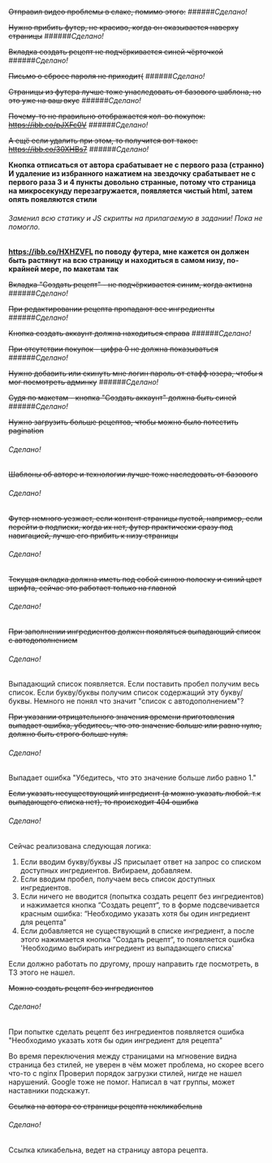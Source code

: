 ~~Отправил видео проблемы в слаке, помимо этого:~~
######_Сделано!_

~~Нужно прибить футер, не красиво, когда он оказывается наверху страницы~~
######_Сделано!_

~~Вкладка создать рецепт не подчёркивается синей чёрточкой~~
######_Сделано!_

~~Письмо о сбросе пароля не приходит(~~
######_Сделано!_

~~Страницы из футера лучше тоже унаследовать от базового шаблона, но это уже на ваш вкус~~
######_Сделано!_

~~Почему-то не правильно отображается кол-во покупок: https://ibb.co/pJXFc0V~~
######_Сделано!_

~~А ещё если удалить при этом, то получится вот такое: https://ibb.co/30XHBs7~~
######_Сделано!_

**Кнопка отписаться от автора срабатывает не с первого раза (странно)
И удаление из избранного нажатием на звездочку срабатывает не с первого раза
3 и 4 пункты довольно странные, потому что страница на микросекунду перезагружается, появляется чистый html, затем опять появляются стили**
###### _Заменил всю статику и JS скрипты на прилагаемую в задании! Пока не помогло._ 

**https://ibb.co/HXHZVFL по поводу футера, мне кажется он должен быть растянут на всю страницу и находиться в самом низу, по-крайней мере, по макетам так**

~~Вкладка "Создать рецепт" - не подчёркивается синим, когда активна~~
######_Сделано!_

~~При редактировании рецепта пропадают все ингредиенты~~
######_Сделано!_

~~Кнопка создать аккаунт должна находиться справа~~
######_Сделано!_

~~При отсутствии покупок - цифра 0 не должна показываться~~
######_Сделано!_

~~Нужно добавить или скинуть мне логин пароль от стафф юзера, чтобы я мог посмотреть админку~~
######_Сделано!_

~~Судя по макетам - кнопка "Создать аккаунт" должна быть синей~~
######_Сделано!_


~~Нужно загрузить больше рецептов, чтобы можно было потестить pagination~~

###### _Сделано!_

~~Шаблоны об авторе и технологии лучше тоже наследовать от базового~~

###### _Сделано!_

~~Футер немного уезжает, если контент страницы пустой, например, если перейти в подписки, когда их нет, футер практически сразу под навигацией, лучше его прибить к низу страницы~~
###### _Сделано!_

~~Текущая вкладка должна иметь под собой синюю полоску и синий цвет шрифта, сейчас это работает только на главной~~

###### _Сделано!_

~~При заполнении ингредиентов должен появляться выпадающий список с автодополнением~~
###### _Сделано!_

Выпадающий список появляется. Если поставить пробел получим весь список.
Если букву/буквы получим список содержащий эту букву/буквы.
Немного не понял что значит "список с автодополнением"?

~~При указании отрицательного значения времени приготовления выпадает ошибка, убедитесь, что это значение больше или равно нулю, должно быть строго больше нуля.~~
###### _Сделано!_

Выпадает ошибка "Убедитесь, что это значение больше либо равно 1." 

~~Если указать несуществующий ингредиент (а можно указать любой. т.к выпадающего списка нет), то происходит 404 ошибка~~
###### _Сделано!_

Сейчас реализована следующая логика:
1. Если вводим букву/буквы JS присылает ответ на запрос со списком доступных ингредиентов. Вибираем, добавляем.
2. Если вводим пробел, получаем весь список доступных ингредиентов.
3. Если ничего не вводится (попытка создать рецепт без ингредиентов) и нажимается кнопка “Создать рецепт“, то в форме подсвечивается красным  ошибка: “Необходимо указать хотя бы один ингредиент для рецепта”
4. Если добавляется не существующий в списке ингредиент, а после этого нажимается кнопка “Создать рецепт“, то появляется ошибка 'Необходимо выбирать ингредиент из выпадающего списка'

Если должно работать по другому, прошу направить где посмотреть, в ТЗ этого не нашел.

~~Можно создать рецепт без ингредиентов~~
###### _Сделано!_
При попытке сделать рецепт без ингредиентов появляется ошибка "Необходимо указать хотя бы один ингредиент для рецепта"

Во время переключения между страницами на мгновение видна страница без стилей, не уверен в чём может проблема, но скорее всего что-то с nginx
Проверил порядок загрузки стилей, нигде не нашел нарушений.
Google тоже не помог. Написал в чат группы, может наставники подскажут.


~~Ссылка на автора со страницы рецепта некликабельна~~

###### _Сделано!_

Ссылка кликабельна, ведет на страницу автора рецепта.